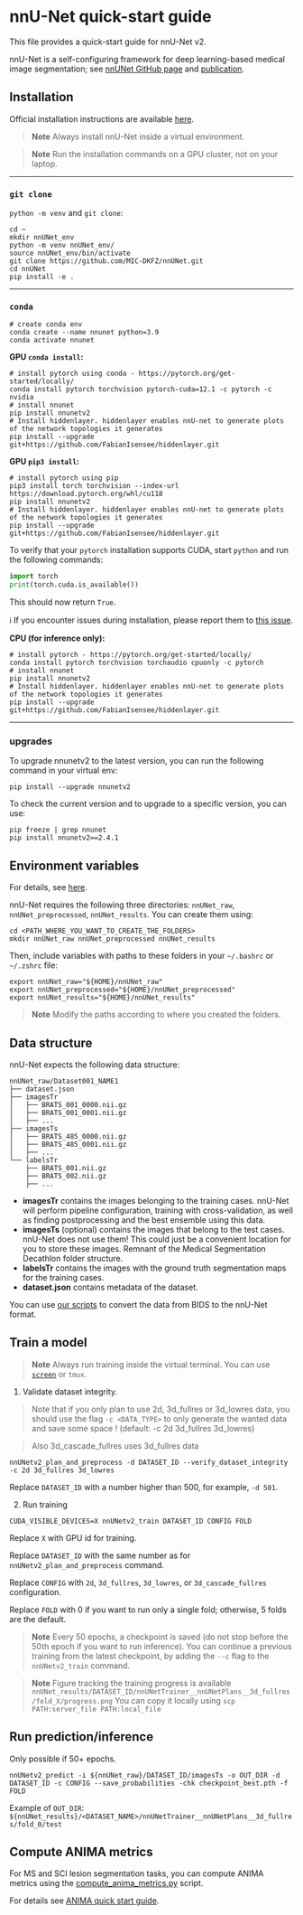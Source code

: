 # nnU-Net quick-start guide

This file provides a quick-start guide for nnU-Net v2.

nnU-Net is a self-configuring framework for deep learning-based medical image segmentation; see [nnUNet GitHub page](https://github.com/MIC-DKFZ/nnUNet) and [publication](https://www.nature.com/articles/s41592-020-01008-z).

## Installation

Official installation instructions are available [here](https://github.com/MIC-DKFZ/nnUNet/blob/master/documentation/installation_instructions.md#installation-instructions).

> **Note**
> Always install nnU-Net inside a virtual environment.

> **Note**
> Run the installation commands on a GPU cluster, not on your laptop.

---

### `git clone`

`python -m venv` and `git clone`:

```console
cd ~
mkdir nnUNet_env
python -m venv nnUNet_env/
source nnUNet_env/bin/activate
git clone https://github.com/MIC-DKFZ/nnUNet.git
cd nnUNet
pip install -e .
```

---

### `conda`

```console
# create conda env
conda create --name nnunet python=3.9
conda activate nnunet
```

**GPU `conda install`:**

```console
# install pytorch using conda - https://pytorch.org/get-started/locally/
conda install pytorch torchvision pytorch-cuda=12.1 -c pytorch -c nvidia
# install nnunet
pip install nnunetv2
# Install hiddenlayer. hiddenlayer enables nnU-net to generate plots of the network topologies it generates
pip install --upgrade git+https://github.com/FabianIsensee/hiddenlayer.git
```

**GPU `pip3 install`:**

```console
# install pytorch using pip
pip3 install torch torchvision --index-url https://download.pytorch.org/whl/cu118
pip install nnunetv2
# Install hiddenlayer. hiddenlayer enables nnU-net to generate plots of the network topologies it generates
pip install --upgrade git+https://github.com/FabianIsensee/hiddenlayer.git
```

To verify that your `pytorch` installation supports CUDA, start `python` and run the following commands:

```python
import torch
print(torch.cuda.is_available())
```

This should now return `True`.

ℹ️ If you encounter issues during installation, please report them to [this issue](https://github.com/ivadomed/utilities/issues/45).

**CPU (for inference only):**

```console
# install pytorch - https://pytorch.org/get-started/locally/
conda install pytorch torchvision torchaudio cpuonly -c pytorch
# install nnunet
pip install nnunetv2
# Install hiddenlayer. hiddenlayer enables nnU-net to generate plots of the network topologies it generates
pip install --upgrade git+https://github.com/FabianIsensee/hiddenlayer.git
```

---

### upgrades

To upgrade nnunetv2 to the latest version, you can run the following command in your virtual env:

```console
pip install --upgrade nnunetv2
```

To check the current version and to upgrade to a specific version, you can use: 

```console
pip freeze | grep nnunet
pip install nnunetv2==2.4.1
```

## Environment variables

For details, see [here](https://github.com/MIC-DKFZ/nnUNet/blob/master/documentation/set_environment_variables.md#linux--macos).

nnU-Net requires the following three directories: `nnUNet_raw`, `nnUNet_preprocessed`, `nnUNet_results`. You can create them using:

```console
cd <PATH_WHERE_YOU_WANT_TO_CREATE_THE_FOLDERS>
mkdir nnUNet_raw nnUNet_preprocessed nnUNet_results
```

Then, include variables with paths to these folders in your `~/.bashrc` or `~/.zshrc` file:

```
export nnUNet_raw="${HOME}/nnUNet_raw"
export nnUNet_preprocessed="${HOME}/nnUNet_preprocessed"
export nnUNet_results="${HOME}/nnUNet_results"
```

> **Note**
> Modify the paths according to where you created the folders.

## Data structure

nnU-Net expects the following data structure:

```
nnUNet_raw/Dataset001_NAME1
├── dataset.json
├── imagesTr
│   ├── BRATS_001_0000.nii.gz
│   ├── BRATS_001_0001.nii.gz
│   ├── ...
├── imagesTs
│   ├── BRATS_485_0000.nii.gz
│   ├── BRATS_485_0001.nii.gz
│   ├── ...
└── labelsTr
    ├── BRATS_001.nii.gz
    ├── BRATS_002.nii.gz
    ├── ...
```

- **imagesTr** contains the images belonging to the training cases. nnU-Net will perform pipeline configuration, training with 
cross-validation, as well as finding postprocessing and the best ensemble using this data. 
- **imagesTs** (optional) contains the images that belong to the test cases. nnU-Net does not use them! This could just 
be a convenient location for you to store these images. Remnant of the Medical Segmentation Decathlon folder structure.
- **labelsTr** contains the images with the ground truth segmentation maps for the training cases. 
- **dataset.json** contains metadata of the dataset.
  
You can use [our scripts](https://github.com/ivadomed/utilities/tree/main/dataset_conversion) to convert the data from BIDS to the nnU-Net format. 

## Train a model

> **Note**
> Always run training inside the virtual terminal. You can use [`screen`](https://intranet.neuro.polymtl.ca/geek-tips/bash-shell/README.html#screen-for-background-processes) or `tmux`.

1. Validate dataset integrity.
> Note that if you only plan to use 2d, 3d_fullres or 3d_lowres data, you should use the flag `-c <DATA_TYPE>` to only generate the wanted data and save some space ! (default: -c 2d 3d_fullres 3d_lowres)

> Also 3d_cascade_fullres uses 3d_fullres data

```
nnUNetv2_plan_and_preprocess -d DATASET_ID --verify_dataset_integrity -c 2d 3d_fullres 3d_lowres
```

Replace `DATASET_ID` with a number higher than 500, for example, `-d 501`.

2. Run training

``` 
CUDA_VISIBLE_DEVICES=X nnUNetv2_train DATASET_ID CONFIG FOLD
```

Replace `X` with GPU id for training.

Replace `DATASET_ID` with the same number as for `nnUNetv2_plan_and_preprocess` command.

Replace `CONFIG` with `2d`, `3d_fullres`, `3d_lowres`, or `3d_cascade_fullres` configuration.

Replace `FOLD` with 0 if you want to run only a single fold; otherwise, 5 folds are the default.

> **Note**
> Every 50 epochs, a checkpoint is saved (do not stop before the 50th epoch if you want to run inference). You can continue a previous training from the latest checkpoint, by adding the `--c` flag to the `nnUNetv2_train` command.

> **Note**
> Figure tracking the training progress is available `nnUNet_results/DATASET_ID/nnUNetTrainer__nnUNetPlans__3d_fullres/fold_X/progress.png`
You can copy it locally using `scp PATH:server_file PATH:local_file`


## Run prediction/inference

Only possible if 50+ epochs.

```
nnUNetv2_predict -i ${nnUNet_raw}/DATASET_ID/imagesTs -o OUT_DIR -d DATASET_ID -c CONFIG --save_probabilities -chk checkpoint_best.pth -f FOLD
```

Example of `OUT_DIR`: `${nnUNet_results}/<DATASET_NAME>/nnUNetTrainer__nnUNetPlans__3d_fullres/fold_0/test`

## Compute ANIMA metrics

For MS and SCI lesion segmentation tasks, you can compute ANIMA metrics using the [compute_anima_metrics.py](https://github.com/ivadomed/model_seg_sci/blob/main/testing/compute_anima_metrics.py) script.

For details see [ANIMA quick start guide](ANIMA_quick_start_guide.md).
